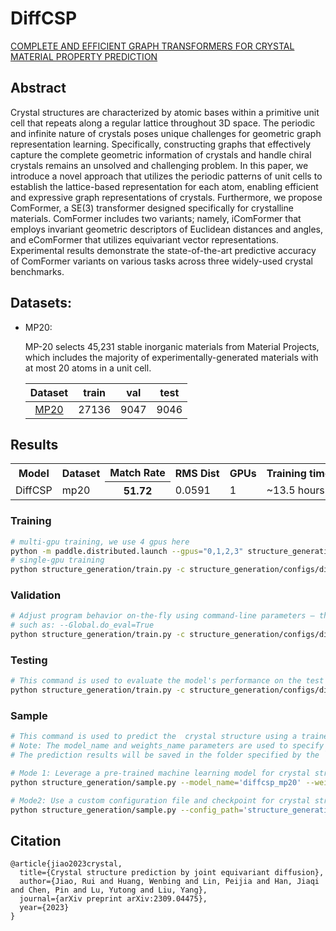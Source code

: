 # DiffCSP

[COMPLETE AND EFFICIENT GRAPH TRANSFORMERS FOR CRYSTAL MATERIAL PROPERTY PREDICTION](https://arxiv.org/abs/2309.04475)

## Abstract

Crystal structures are characterized by atomic bases within a primitive unit cell that repeats along a regular lattice throughout 3D space. The periodic and infinite nature of crystals poses unique challenges for geometric graph representation learning. Specifically, constructing graphs that effectively capture the complete geometric information of crystals and handle chiral crystals remains an unsolved and challenging problem. In this paper, we introduce a novel approach that utilizes the periodic patterns of unit cells to establish the lattice-based representation for each atom, enabling efficient and expressive graph representations of crystals. Furthermore, we propose ComFormer, a SE(3) transformer designed specifically for crystalline materials. ComFormer includes two variants; namely, iComFormer that employs invariant geometric descriptors of Euclidean distances and angles, and eComFormer that utilizes equivariant vector representations. Experimental results demonstrate the state-of-the-art predictive accuracy of ComFormer variants on various tasks across three widely-used crystal benchmarks.

## Datasets:

- MP20:

    MP-20 selects 45,231 stable inorganic materials from Material Projects, which includes the majority of experimentally-generated materials with at most 20 atoms in a unit cell.

    |                                     Dataset                                      | train |  val  | test  |
    | :------------------------------------------------------------------------------: | :---: | :---: | :---: |
    | [MP20](https://paddle-org.bj.bcebos.com/paddlematerial/datasets/mp_20/mp_20.zip) | 27136 | 9047  | 9046  |


## Results

<table>
    <head>
        <tr>
            <th  nowrap="nowrap">Model</th>
            <th  nowrap="nowrap">Dataset</th>
            <th  nowrap="nowrap">Match Rate</th>
            <th  nowrap="nowrap">RMS Dist</th>
            <th  nowrap="nowrap">GPUs</th>
            <th  nowrap="nowrap">Training time</th>
            <th  nowrap="nowrap">Config</th>
            <th  nowrap="nowrap">Checkpoint | Log</th>
        </tr>
    </head>
    <body>
        <tr>
            <td  nowrap="nowrap">DiffCSP</td>
            <td  nowrap="nowrap">mp20</td>
            <th  nowrap="nowrap">51.72</th>
            <td  nowrap="nowrap">0.0591</td>
            <td  nowrap="nowrap">1</td>
            <td  nowrap="nowrap">~13.5 hours</td>
            <td  nowrap="nowrap"><a href="diffcsp_mp20.yaml">diffcsp_mp20</a></td>
            <td  nowrap="nowrap"><a href="https://paddle-org.bj.bcebos.com/paddlematerial/checkpoints/structure_generation/diffcsp/diffcsp_mp20.zip">checkpoint | log</a></td>
        </tr>  
    </body>
</table>

### Training
```bash
# multi-gpu training, we use 4 gpus here
python -m paddle.distributed.launch --gpus="0,1,2,3" structure_generation/train.py -c structure_generation/configs/diffcsp/diffcsp_mp20.yaml
# single-gpu training
python structure_generation/train.py -c structure_generation/configs/diffcsp/diffcsp_mp20.yaml
```

### Validation
```bash
# Adjust program behavior on-the-fly using command-line parameters – this provides a convenient way to customize settings without modifying the configuration file directly.
# such as: --Global.do_eval=True
python structure_generation/train.py -c structure_generation/configs/diffcsp/diffcsp_mp20.yaml Global.do_eval=True Global.do_train=False Global.do_test=False
```

### Testing
```bash
# This command is used to evaluate the model's performance on the test dataset.
python structure_generation/train.py -c structure_generation/configs/diffcsp/diffcsp_mp20.yaml Global.do_eval=False Global.do_train=False Global.do_test=True
```

### Sample
```bash
# This command is used to predict the  crystal structure using a trained model.
# Note: The model_name and weights_name parameters are used to specify the pre-trained model and its corresponding weights. The chemical_formula parameter is used to specify the chemical formula of the crystal structure to be predicted.
# The prediction results will be saved in the folder specified by the `save_path` parameter, with the default set to `result`.

# Mode 1: Leverage a pre-trained machine learning model for crystal structure prediction. The implementation includes automated model download functionality, eliminating the need for manual configuration.
python structure_generation/sample.py --model_name='diffcsp_mp20' --weights_name='latest.pdparams' --save_path='result_diffcsp_mp20/' ----chemical_formula="LiMnO2"

# Mode2: Use a custom configuration file and checkpoint for crystal structure prediction. This approach allows for more flexibility and customization.
python structure_generation/sample.py --config_path='structure_generation/configs/diffcsp/diffcsp_mp20.yaml' --checkpoint_path='./output/diffcsp_mp20/checkpoints/latest.pdparams' --save_path='result_diffcsp_mp20/' --chemical_formula="LiMnO2"
```

## Citation
```
@article{jiao2023crystal,
  title={Crystal structure prediction by joint equivariant diffusion},
  author={Jiao, Rui and Huang, Wenbing and Lin, Peijia and Han, Jiaqi and Chen, Pin and Lu, Yutong and Liu, Yang},
  journal={arXiv preprint arXiv:2309.04475},
  year={2023}
}
```
